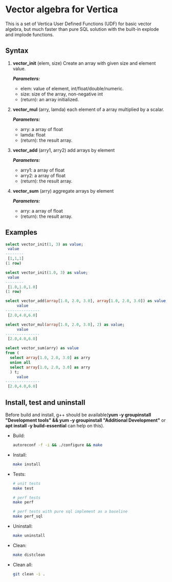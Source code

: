 # Vector algebra for Vertica

This is a set of Vertica User Defined Functions (UDF) for basic vector algebra, but much faster than pure SQL solution with the built-in explode and implode functions.

## Syntax

1. **vector_init** (elem, size)
   Create an array with given size and element value.

   ***Parameters:***

   * elem: value of element, int/float/double/numeric.
   * size: size of the array, non-negative int
   * (return): an array initialized.

2. **vector_mul** (arry, lamda)
   each element of a array multiplied by a scalar.

   ***Parameters:***

   * arry: a array of float
   * lamda: float
   * (return): the result array.

3. **vector_add** (arry1, arry2)
   add arrays by element

   ***Parameters:***

   * arry1: a array of float
   * arry2: a array of float
   * (return): the result array.

4. **vector_sum** (arry)
   aggregate arrays by element

   ***Parameters:***

   * arry: a array of float
   * (return): the result array.


## Examples

```SQL
select vector_init(1, 3) as value;
 value
--------
 [1,1,1]
(1 row)

select vector_init(1.0, 3) as value;
 value
--------
 [1.0,1.0,1.0]
(1 row)

select vector_add(array[1.0, 2.0, 3.0], array[1.0, 2.0, 3.0]) as value;
     value
---------------
 [2.0,4.0,6.0]

select vector_mul(array[1.0, 2.0, 3.0], 2) as value;
     value
---------------
 [2.0,4.0,6.0]

select vector_sum(arry) as value
from (
  select array[1.0, 2.0, 3.0] as arry
  union all
  select array[1.0, 2.0, 3.0] as arry
  ) t;
     value
---------------
 [2.0,4.0,6.0]
```

## Install, test and uninstall

Before build and install, g++ should be available(**yum -y groupinstall "Development tools" && yum -y groupinstall "Additional Development"** or **apt install -y build-essential** can help on this).

 * Build: 

   ```bash
   autoreconf -f -i && ./configure && make
   ```

 * Install: 

   ```bash
   make install
   ```

 * Tests: 

   ```bash
   # unit tests
   make test

   # perf tests
   make perf

   # perf tests with pure sql implement as a baseline
   make perf_sql
   ```

 * Uninstall: 

   ```bash
   make uninstall
   ```

 * Clean: 

   ```bash
   make distclean
   ```

 * Clean all: 

   ```bash
   git clean -i .
   ```

